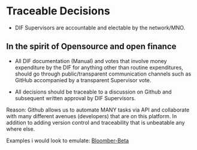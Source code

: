 # Traceable Decisions

* DIF Supervisors are accountable and electable by the network/MNO.

## In the spirit of Opensource and open finance

* All DIF documentation (Manual) and votes that involve money expenditure by the DIF for anything other than routine
expenditures, should go through public/transparent communication channels such as GitHub accompanied by 
a transparent Supervisor vote. 

* All decisions should be traceable to a discussion on Github and subsequent written approval by DIF Supervisors.

Reason: Github allows us to automate MANY tasks via API and collaborate with many different avenues (developers) that are on this platform.   In addition to adding version control and traceability that is unbeatable any where else.


Examples i would look to emulate: 
[Bloomber-Beta](https://github.com/Bloomberg-Beta)

